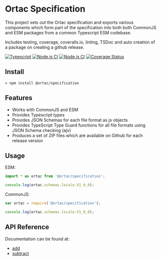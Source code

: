 # Ortac Specification

This project sets out the Ortac specification and exports various components which form part of the specification into both both CommonJS and ESM packages from a common Typescript ESM codebase.

Includes testing, coverage, coveralls.io, linting, TSDoc and auto creation of a package on creating a github release.

[![Typescript](https://shields.io/badge/TypeScript-3178C6?logo=TypeScript&logoColor=FFF)](https://www.typescriptlang.org/)
[![Node.js CI](https://github.com/ortac-org/specification/actions/workflows/linux-ci.yml/badge.svg)](https://github.com/ortac-org/specification/actions/workflows/linux-ci.yml)
[![Node.js CI](https://github.com/ortac-org/specification/actions/workflows/windows-ci.yml/badge.svg)](https://github.com/ortac-org/specification/actions/workflows/windows-ci.yml)
[![Coverage Status](https://coveralls.io/repos/github/ortac-org/specification/badge.svg?branch=main)](https://coveralls.io/github/ortac-org/specification?branch=main)

## Install

```console
> npm install @ortac/specification
```

## Features

- Works with CommonJS and ESM
- Provides Typescript types
- Provides JSON Schemas for each file format as js objects
- Provides TypeScript Type Guard functions for all file formats using JSON Schema checking (ajv)
- Produces a set of ZIP files which are available on Github for each release version

## Usage
ESM:
```js
import * as ortac from '@ortac/specification';

console.log(ortac.schemas.locale.V1_0_0);
```

CommonJS:
```js
var ortac = require('@ortac/specification');

console.log(ortac.schemas.locale.V1_0_0);
```

## API Reference

Documentation can be found at:

- [add](https://ortac-org.github.io/specification/docs/functions/add.html)
- [subtract](https://ortac-org.github.io/specification/docs/functions/subtract.html)
